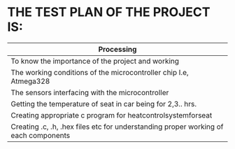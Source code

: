 # THE TEST PLAN OF THE PROJECT IS:

| Processing  |
| ----------  |
| To know the importance of the project and working |
| The working conditions of the microcontroller chip I.e, Atmega328 |
| The sensors interfacing with the microcontroller |
| Getting the temperature of seat in car being for 2,3.. hrs. |
| Creating appropriate c program for heatcontrolsystemforseat |
| Creating .c, .h, .hex files etc for understanding proper working of each components |
